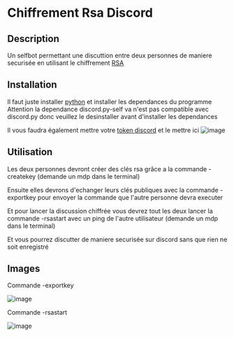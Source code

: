 # Chiffrement Rsa Discord

## Description
Un selfbot permettant une discuttion entre deux personnes de maniere securisée en utilisant le chiffrement [RSA](https://fr.wikipedia.org/wiki/Chiffrement_RSA)

## Installation
Il faut juste installer [python](https://www.python.org/downloads/) et installer les dependances du programme 
Attention la dependance discord.py-self va n'est pas compatible avec discord.py donc veuillez le desinstaller avant d'installer les dependances

Il vous faudra également mettre votre [token discord](https://mediaboss.fr/trouver-token-discord/) et le mettre ici 
![image](https://user-images.githubusercontent.com/44407018/187325126-b6afc9bc-e6ea-4044-b13d-18dddd7909f7.png)


##  Utilisation
Les deux personnes devront créer des clés rsa grâce a la commande -createkey (demande un mdp dans le terminal)

Ensuite elles devrons d'echanger leurs clés publiques avec la commande -exportkey pour envoyer la commande que l'autre personne devra executer

Et pour lancer la discussion chiffrée vous devrez tout les deux lancer la commande -rsastart avec un ping de l'autre utilisateur (demande un mdp dans le terminal)

Et vous pourrez discutter de maniere securisée sur discord sans que rien ne soit enregistré 

## Images 
Commande -exportkey

![image](https://user-images.githubusercontent.com/44407018/187326228-29ec16b1-9e30-42b5-9cce-25e3778d2c6e.png)

Commande -rsastart

![image](https://user-images.githubusercontent.com/44407018/187326526-586a9d2e-d80d-4c8c-a38d-a35bd1aa525a.png)

